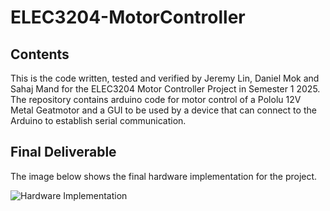 # ELEC3204-MotorController

## Contents
This is the code written, tested and verified by Jeremy Lin, Daniel Mok and Sahaj Mand for the ELEC3204 Motor Controller Project in Semester 1 2025. The repository contains arduino code for motor control of a Pololu 12V Metal Geatmotor and a GUI to be used by a device that can connect to the Arduino to establish serial communication.

## Final Deliverable
The image below shows the final hardware implementation for the project.

![Hardware Implementation](assets/hardware-diagram.svg)

